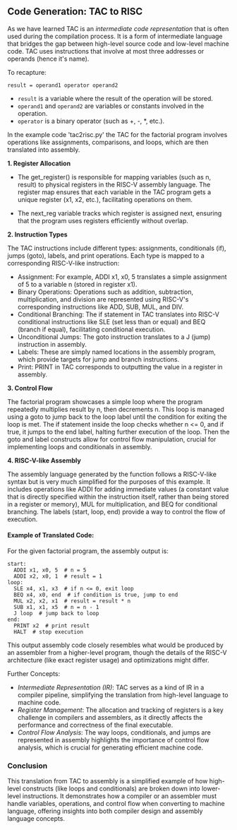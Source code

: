 
## Code Generation: TAC to RISC

As we have learned TAC is an *intermediate code representation* that is often used during the
compilation process. It is a form of intermediate language that bridges the gap between
high-level source code and low-level machine code. TAC uses instructions that involve at
most three addresses or operands (hence it's name).

To recapture:

```
result = operand1 operator operand2
```

- `result` is a variable where the result of the operation will be stored.
- `operand1` and `operand2` are variables or constants involved in the operation.
- `operator` is a binary operator (such as +, -, *, etc.).

In the example code 'tac2risc.py' the TAC for the factorial program involves operations like
assignments, comparisons, and loops, which are then translated into assembly.


__1. Register Allocation__

- The get_register() is responsible for mapping variables (such as n, result) to
  physical registers in the RISC-V assembly language. The register map ensures that each
  variable in the TAC program gets a unique register (x1, x2, etc.), facilitating operations
  on them.

- The next_reg variable tracks which register is assigned next, ensuring that the program
  uses registers efficiently without overlap.


__2. Instruction Types__

The TAC instructions include different types: assignments, conditionals (if), jumps (goto),
labels, and print operations. Each type is mapped to a corresponding RISC-V-like instruction:
- Assignment: For example, ADDI x1, x0, 5 translates a simple assignment of 5 to a variable n
  (stored in register x1).
- Binary Operations: Operations such as addition, subtraction, multiplication, and division
  are represented using RISC-V's corresponding instructions like ADD, SUB, MUL, and DIV.
- Conditional Branching: The if statement in TAC translates into RISC-V conditional instructions
  like SLE (set less than or equal) and BEQ (branch if equal), facilitating conditional execution.
- Unconditional Jumps: The goto instruction translates to a J (jump) instruction in assembly.
- Labels: These are simply named locations in the assembly program, which provide targets for
  jump and branch instructions.
- Print: PRINT in TAC corresponds to outputting the value in a register in assembly.

__3. Control Flow__

The factorial program showcases a simple loop where the program repeatedly multiplies result by n,
then decrements n. This loop is managed using a goto to jump back to the loop label until the
condition for exiting the loop is met. The if statement inside the loop checks whether n <= 0,
and if true, it jumps to the end label, halting further execution of the loop. Then the goto and
label constructs allow for control flow manipulation, crucial for implementing loops and
conditionals in assembly.

__4. RISC-V-like Assembly__

The assembly language generated by the function follows a RISC-V-like syntax but is very much
simplified for the purposes of this example. It includes operations like ADDI for adding immediate
values (a constant value that is directly specified within the instruction itself, rather than
being stored in a register or memory), MUL for multiplication, and BEQ for conditional branching.
The labels (start, loop, end) provide a way to control the flow of execution.


#### Example of Translated Code:

For the given factorial program, the assembly output is:

```assembly
start:
  ADDI x1, x0, 5  # n = 5
  ADDI x2, x0, 1  # result = 1
loop:
  SLE x4, x1, x3  # if n <= 0, exit loop
  BEQ x4, x0, end  # if condition is true, jump to end
  MUL x2, x2, x1  # result = result * n
  SUB x1, x1, x5  # n = n - 1
  J loop  # jump back to loop
end:
  PRINT x2  # print result
  HALT  # stop execution
```

This output assembly code closely resembles what would be produced by an assembler from a
higher-level program, though the details of the RISC-V architecture (like exact register
usage) and optimizations might differ.

Further Concepts:
- *Intermediate Representation (IR)*: TAC serves as a kind of IR in a compiler pipeline, simplifying
  the translation from high-level language to machine code.
- *Register Management*: The allocation and tracking of registers is a key challenge in compilers
  and assemblers, as it directly affects the performance and correctness of the final executable.
- *Control Flow Analysis*: The way loops, conditionals, and jumps are represented in assembly
  highlights the importance of control flow analysis, which is crucial for generating efficient
  machine code.


### Conclusion

This translation from TAC to assembly is a simplified example of how high-level constructs
(like loops and conditionals) are broken down into lower-level instructions. It demonstrates
how a compiler or an assembler must handle variables, operations, and control flow when
converting to machine language, offering insights into both compiler design and assembly
language concepts.
